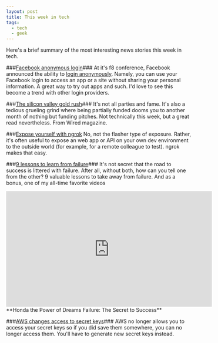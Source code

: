 ```yaml
---
layout: post
title: This week in tech
tags:
  - tech
  - geek
---
```


Here's a brief summary of the most interesting news stories this week in tech.

###[Facebook anonymous login](http://www.npr.org/blogs/alltechconsidered/2014/05/02/309025986/new-anonymous-facebook-login-hides-info-but-not-from-facebook)###
At it's f8 conference, Facebook announced the ability to
[login anonymously](http://newsroom.fb.com/news/2014/04/f8-introducing-anonymous-login-and-an-updated-facebook-login/).
Namely, you can use your Facebook login to access an app or a site without
sharing your personal information. A great way to try out apps and such. I'd
love to see this become a trend with other login providers.

###[The silicon valley gold rush](http://www.wired.com/2014/04/no-exit/)###
It's not all parties and fame. It's also a tedious grueling grind where being
partially funded dooms you to another month of nothing but funding pitches.
Not technically this week, but a great read nevertheless. From Wired magazine.

###[Expose yourself with ngrok](http://flippinawesome.org/2014/04/28/expose-yourself-with-ngrok/)
No, not the flasher type of exposure. Rather, it's often useful to expose an
web app or API on your own dev environment to the outside world
(for example, for a remote colleague to test). ngrok makes that easy.

###[9 lessons to learn from failure](http://stanfordbusiness.tumblr.com/post/75273351576/9-lessons-to-learn-from-failure)###
It's not secret that the road to success is littered with failure. After all,
without both, how can you tell one from the other? 9 valuable lessons to take
away from failure. And as a bonus, one of my all-time favorite videos
<iframe width="560" height="315" src="https://www.youtube.com/embed/iJAq6drKKzE" frameborder="0" allowfullscreen></iframe>
**Honda the Power of Dreams Failure: The Secret to Success**

###[AWS changes access to secret keys](http://aws.amazon.com/blogs/aws/important-manage-your-aws-secret-access-keys/)###
AWS no longer allows you to access your secret keys so if you did save them
somewhere, you can no longer access them. You'll have to generate new secret
keys instead.
